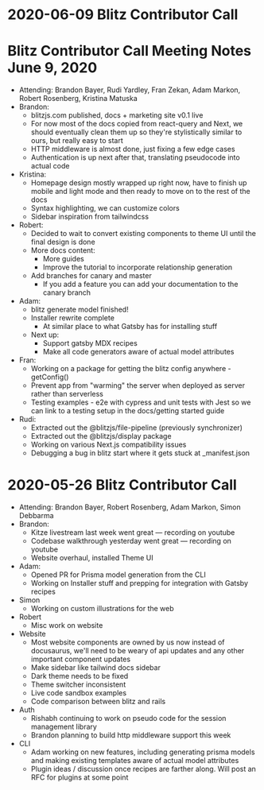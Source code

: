 # 2020-06-09 Blitz Contributor Call

# Blitz Contributor Call Meeting Notes June 9, 2020

- Attending: Brandon Bayer, Rudi Yardley, Fran Zekan, Adam Markon, Robert Rosenberg, Kristina Matuska
- Brandon:
  - blitzjs.com published, docs + marketing site v0.1 live
  - For now most of the docs copied from react-query and Next, we should eventually clean them up so they&#39;re stylistically similar to ours, but really easy to start
  - HTTP middleware is almost done, just fixing a few edge cases
  - Authentication is up next after that, translating pseudocode into actual code
- Kristina:
  - Homepage design mostly wrapped up right now, have to finish up mobile and light mode and then ready to move on to the rest of the docs
  - Syntax highlighting, we can customize colors
  - Sidebar inspiration from tailwindcss
- Robert:
  - Decided to wait to convert existing components to theme UI until the final design is done
  - More docs content:
    - More guides
    - Improve the tutorial to incorporate relationship generation
  - Add branches for canary and master
    - If you add a feature you can add your documentation to the canary branch
- Adam:
  - blitz generate model finished!
  - Installer rewrite complete
    - At similar place to what Gatsby has for installing stuff
  - Next up:
    - Support gatsby MDX recipes
    - Make all code generators aware of actual model attributes
- Fran:
  - Working on a package for getting the blitz config anywhere - getConfig()
  - Prevent app from &quot;warming&quot; the server when deployed as server rather than serverless
  - Testing examples - e2e with cypress and unit tests with Jest so we can link to a testing setup in the docs/getting started guide
- Rudi:
  - Extracted out the @blitzjs/file-pipeline (previously synchronizer)
  - Extracted out the @blitzjs/display package
  - Working on various Next.js compatibility issues
  - Debugging a bug in blitz start where it gets stuck at \_manifest.json


# 2020-05-26 Blitz Contributor Call

- Attending: Brandon Bayer, Robert Rosenberg, Adam Markon, Simon Debbarma
- Brandon:
  - Kitze livestream last week went great — recording on youtube
  - Codebase walkthrough yesterday went great — recording on youtube
  - Website overhaul, installed Theme UI
- Adam:
  - Opened PR for Prisma model generation from the CLI
  - Working on Installer stuff and prepping for integration with Gatsby recipes
- Simon
  - Working on custom illustrations for the web
- Robert
  - Misc work on website
- Website
  - Most website components are owned by us now instead of docusaurus, we&#39;ll need to be weary of api updates and any other important component updates
  - Make sidebar like tailwind docs sidebar
  - Dark theme needs to be fixed
  - Theme switcher inconsistent
  - Live code sandbox examples
  - Code comparison between blitz and rails
- Auth
  - Rishabh continuing to work on pseudo code for the session management library
  - Brandon planning to build http middleware support this week
- CLI
  - Adam working on new features, including generating prisma models and making existing templates aware of actual model attributes
  - Plugin ideas / discussion once recipes are farther along. Will post an RFC for plugins at some point
